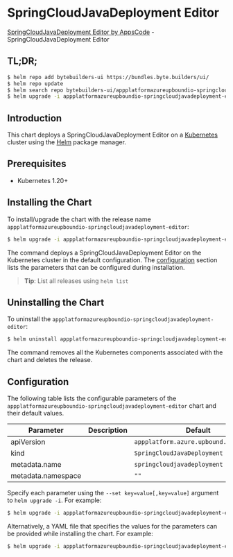 # SpringCloudJavaDeployment Editor

[SpringCloudJavaDeployment Editor by AppsCode](https://byte.builders) - SpringCloudJavaDeployment Editor

## TL;DR;

```bash
$ helm repo add bytebuilders-ui https://bundles.byte.builders/ui/
$ helm repo update
$ helm search repo bytebuilders-ui/appplatformazureupboundio-springcloudjavadeployment-editor --version=v0.4.18
$ helm upgrade -i appplatformazureupboundio-springcloudjavadeployment-editor bytebuilders-ui/appplatformazureupboundio-springcloudjavadeployment-editor -n default --create-namespace --version=v0.4.18
```

## Introduction

This chart deploys a SpringCloudJavaDeployment Editor on a [Kubernetes](http://kubernetes.io) cluster using the [Helm](https://helm.sh) package manager.

## Prerequisites

- Kubernetes 1.20+

## Installing the Chart

To install/upgrade the chart with the release name `appplatformazureupboundio-springcloudjavadeployment-editor`:

```bash
$ helm upgrade -i appplatformazureupboundio-springcloudjavadeployment-editor bytebuilders-ui/appplatformazureupboundio-springcloudjavadeployment-editor -n default --create-namespace --version=v0.4.18
```

The command deploys a SpringCloudJavaDeployment Editor on the Kubernetes cluster in the default configuration. The [configuration](#configuration) section lists the parameters that can be configured during installation.

> **Tip**: List all releases using `helm list`

## Uninstalling the Chart

To uninstall the `appplatformazureupboundio-springcloudjavadeployment-editor`:

```bash
$ helm uninstall appplatformazureupboundio-springcloudjavadeployment-editor -n default
```

The command removes all the Kubernetes components associated with the chart and deletes the release.

## Configuration

The following table lists the configurable parameters of the `appplatformazureupboundio-springcloudjavadeployment-editor` chart and their default values.

|     Parameter      | Description |                      Default                      |
|--------------------|-------------|---------------------------------------------------|
| apiVersion         |             | <code>appplatform.azure.upbound.io/v1beta1</code> |
| kind               |             | <code>SpringCloudJavaDeployment</code>            |
| metadata.name      |             | <code>springcloudjavadeployment</code>            |
| metadata.namespace |             | <code>""</code>                                   |


Specify each parameter using the `--set key=value[,key=value]` argument to `helm upgrade -i`. For example:

```bash
$ helm upgrade -i appplatformazureupboundio-springcloudjavadeployment-editor bytebuilders-ui/appplatformazureupboundio-springcloudjavadeployment-editor -n default --create-namespace --version=v0.4.18 --set apiVersion=appplatform.azure.upbound.io/v1beta1
```

Alternatively, a YAML file that specifies the values for the parameters can be provided while
installing the chart. For example:

```bash
$ helm upgrade -i appplatformazureupboundio-springcloudjavadeployment-editor bytebuilders-ui/appplatformazureupboundio-springcloudjavadeployment-editor -n default --create-namespace --version=v0.4.18 --values values.yaml
```
